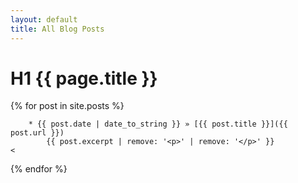 ```yaml
---
layout: default
title: All Blog Posts
---
```


# H1 {{ page.title }}

{% for post in site.posts %}

        * {{ post.date | date_to_string }} » [{{ post.title }}]({{ post.url }})
            {{ post.excerpt | remove: '<p>' | remove: '</p>' }}
    <
{% endfor %}